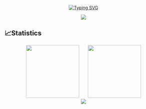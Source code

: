 <p align="center">
<a href="https://git.io/typing-svg"><img src="https://readme-typing-svg.herokuapp.com?font=Fira+Code&duration=5001&pause=1000&color=1AA5F7&center=true&vCenter=true&multiline=true&width=435&lines=The+harder%2C+ther+luckier!" alt="Typing SVG" /></a>
</p>

<div align="center">
    <img src="https://activity-graph.herokuapp.com/graph?username=1314liuwei&theme=minimal" />
</div>

## 📈Statistics

<div align="center">
<span>&emsp;&emsp;</span>
<img height="170px" src="https://github-readme-stats.vercel.app/api?username=1314liuwei" /><span>&emsp;&emsp;</span><img height="170px" src="https://github-readme-stats.vercel.app/api/top-langs/?username=1314liuwei&layout=compact&langs_count=8" />
<span>&emsp;&emsp;</span>
</div>

<div align="center">
    <img  src="https://github-readme-streak-stats.herokuapp.com/?user=1314liuwei" />
</div>
